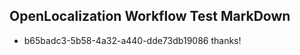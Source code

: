 ## OpenLocalization Workflow Test MarkDown
* b65badc3-5b58-4a32-a440-dde73db19086 thanks!

<!--HONumber=Aug16_HO3-->


